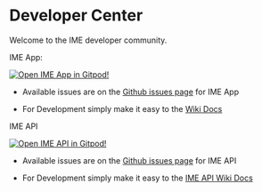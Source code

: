 # Developer Center

Welcome to the IME developer community.

IME App:

  [![Open IME App in Gitpod!](https://gitpod.io/button/open-in-gitpod.svg)](https://gitpod.io/#https://github.com/Islam-Made-Easy/islam_made_easy)

- Available issues are on the [Github issues page](https://github.com/Islam-Made-Easy/Islam-Made-Easy/issues) for IME App 

- For Development simply make it easy to the [Wiki Docs](https://github.com/Islam-Made-Easy/developer-center/wiki)

IME API

  [![Open IME API in Gitpod!](https://gitpod.io/button/open-in-gitpod.svg)](https://gitpod.io/#https://github.com/Islam-Made-Easy/ime-api)


- Available issues are on the [Github issues page](https://github.com/Islam-Made-Easy/ime-api/issues) for IME API 

- For Development simply make it easy to the [IME API Wiki Docs](https://github.com/Islam-Made-Easy/ime-api/wiki)

